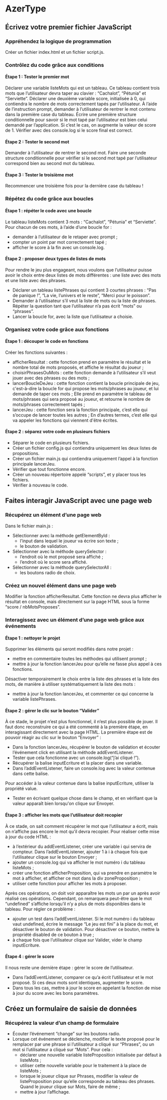 # AzerType

## Écrivez votre premier fichier JavaScript

### Appréhendez la logique de programmation

Créer un fichier index.html et un fichier script.js.

### Contrôlez du code grâce aux conditions

#### Étape 1 : Tester le premier mot

Déclarer une variable listeMots qui est un tableau.
Ce tableau contient trois mots que l’utilisateur devra taper au clavier : “Cachalot”, “Pétunia” et “Serviette”.
Déclarer une deuxième variable score, initialisée à 0, qui contiendra le nombre de mots correctement tapés par l’utilisateur.
À l’aide de l’instruction prompt, demander à l’utilisateur de rentrer le mot contenu dans la première case du tableau.
Écrire une première structure conditionnelle pour savoir si le mot tapé par l’utilisateur est bien celui demandé par l’application.
Si c’est le cas, on augmente la valeur de score de 1.
Vérifier avec des console.log si le score final est correct.

#### Étape 2 : Tester le second mot

Demander à l’utilisateur de rentrer le second mot.
Faire une seconde structure conditionnelle pour vérifier si le second mot tapé par l’utilisateur correspond bien au second mot du tableau.

#### Étape 3 : Tester le troisième mot

Recommencer une troisième fois pour la dernière case du tableau !

### Répétez du code grâce aux boucles

#### Étape 1 : répéter le code avec une boucle

Le tableau listeMots contient 3 mots : “Cachalot”, “Pétunia” et “Serviette”. Pour chacun de ces mots, à l’aide d’une boucle for :

- demander à l’utilisateur de le retaper avec prompt ;
- compter un point par mot correctement tapé ;
- afficher le score à la fin avec un console.log.

#### Étape 2 : proposer deux types de listes de mots

Pour rendre le jeu plus engageant, nous voulons que l’utilisateur puisse avoir le choix entre deux listes de mots différentes : une liste avec des mots et une liste avec des phrases.

- Déclarer un tableau listePhrases qui contient 3 courtes phrases : “Pas de panique !”, “La vie, l’univers et le reste”, “Merci pour le poisson”.
- Demander à l’utilisateur s’il veut la liste de mots ou la liste de phrases. Répéter la question tant que l’utilisateur n’a pas écrit “mots” ou “phrases”.
- Lancer la boucle for, avec la liste que l’utilisateur a choisie.

### Organisez votre code grâce aux fonctions

#### Étape 1 : découper le code en fonctions

Créer les fonctions suivantes :

- afficherResultat : cette fonction prend en paramètre le résultat et le nombre total de mots proposés, et affiche le résultat du joueur ;
- choisirPhrasesOuMots : cette fonction demande à l’utilisateur s’il veut jouer avec des phrases ou des mots ;
- lancerBoucleDeJeu : cette fonction contient la boucle principale de jeu, c'est-à-dire la boucle for qui propose les mots/phrases au joueur, et lui demande de taper ces mots ; Elle prend en paramètre le tableau de mots/phrases qui sera proposé au joueur, et retourne le nombre de mots/phrases correctement tapés ;
- lancerJeu : cette fonction sera la fonction principale, c’est elle qui s’occupe de lancer toutes les autres ; En d’autres termes, c’est elle qui va appeler les fonctions qui viennent d'être écrites.

#### Étape 2 : séparez votre code en plusieurs fichiers

- Séparer le code en plusieurs fichiers.
- Créer un fichier config.js qui contiendra uniquement les deux listes de propositions.
- Créer un fichier main.js qui contiendra uniquement l’appel à la fonction principale lancerJeu.
- Vérifier que tout fonctionne encore.
- Créer un nouveau répertoire appelé “scripts”, et y placer tous les fichiers.
- Vérifier à nouveau le code.

## Faites interagir JavaScript avec une page web

### Récupérez un élément d’une page web

Dans le fichier main.js :

- Sélectionner avec la méthode getElementById :
  - l’input dans lequel le joueur va écrire son texte ;
  - le bouton de validation.
- Sélectionner avec la méthode querySelector :
  - l’endroit où le mot proposé sera affiché ;
  - l’endroit où le score sera affiché.
- Sélectionner avec la méthode querySelectorAll :
  - les boutons radio de choix.

### Créez un nouvel élément dans une page web

Modifier la fonction afficherResultat. Cette fonction ne devra plus afficher le résultat en console, mais directement sur la page HTML sous la forme “score / nbMotsProposes”.

### Interagissez avec un élément d’une page web grâce aux événements

#### Étape 1 : nettoyer le projet

Supprimer les éléments qui seront modifiés dans notre projet :

- mettre en commentaire toutes les méthodes qui utilisent prompt ;
- mettre à jour la fonction lancerJeu pour qu’elle ne fasse plus appel à ces fonctions.

Désactiver temporairement le choix entre la liste des phrases et la liste des mots, de manière à utiliser systématiquement la liste des mots :

- mettre à jour la fonction lancerJeu, et commenter ce qui concerne la variable listePhrases.

#### Étape 2 : gérer le clic sur le bouton “Valider”

À ce stade, le projet n’est plus fonctionnel, il n’est plus possible de jouer. Il faut donc reconstruire ce qui a été commenté à la première étape, en interagissant directement avec la page HTML.
La première étape est de pouvoir réagir au clic sur le bouton “Envoyer” :

- Dans la fonction lancerJeu, récupérer le bouton de validation et écouter l’événement click en utilisant la méthode addEventListener.
- Tester que cela fonctionne avec un console.log(“j’ai cliqué !”).
- Récupérer la balise inputEcriture et la placer dans une variable.
- Dans l’addEventListener, faire un console.log avec la valeur contenue dans cette balise.

Pour accéder à la valeur contenue dans la balise inputEcriture, utiliser la propriété value.

- Tester en écrivant quelque chose dans le champ, et en vérifiant que la valeur apparaît bien lorsqu'on clique sur Envoyer.

#### Étape 3 : afficher les mots que l’utilisateur doit recopier

À ce stade, on sait comment récupérer le mot que l’utilisateur a écrit, mais on n’affiche pas encore le mot qu’il devra recopier. Pour réaliser cette mise à jour du code HTML :

- à l’extérieur du addEventListener, créer une variable i qui servira de compteur. Dans l’addEventListener, ajouter 1 à i à chaque fois que l’utilisateur clique sur le bouton Envoyer ;
- ajouter un console.log qui va afficher le mot numéro i du tableau listeMots ;
- créer une fonction afficherProposition, qui va prendre en paramètre le mot à afficher, et afficher ce mot dans la div zoneProposition ;
- utiliser cette fonction pour afficher les mots à proposer.

Après ces opérations, on doit voir apparaître les mots un par un après avoir réalisé ces opérations. Cependant, on remarquera peut-être que le mot “undefined” s’affiche lorsqu’il n’y a plus de mots disponibles dans le tableau. Pour régler ce problème :

- ajouter un test dans l’addEventListener. Si le mot numéro i du tableau vaut undefined, écrire le message “Le jeu est fini” à la place du mot, et désactiver le bouton de validation. Pour désactiver ce bouton, mettre la propriété disabled de ce bouton à true ;
- à chaque fois que l’utilisateur clique sur Valider, vider le champ inputEcriture.

#### Étape 4 : gérer le score

Il nous reste une dernière étape : gérer le score de l’utilisateur.

- Dans l’addEventListener, comparer ce qu’a écrit l’utilisateur et le mot proposé. Si ces deux mots sont identiques, augmenter le score.
- Dans tous les cas, mettre à jour le score en appelant la fonction de mise à jour du score avec les bons paramètres.

## Créez un formulaire de saisie de données

### Récupérez la valeur d’un champ de formulaire

- Écouter l’événement “change” sur les boutons radio.
- Lorsque cet événement se déclenche, modifier le texte proposé pour le remplacer par une phrase si l’utilisateur a cliqué sur “Phrases”, ou un mot si l’utilisateur a cliqué sur “Mots”. Pour cela :
  - déclarer une nouvelle variable listeProposition initialisée par défaut à listeMots ;
  - utiliser cette nouvelle variable pour le traitement à la place de listeMots ;
  - lorsque le joueur clique sur Phrases, modifier la valeur de listeProposition pour qu’elle corresponde au tableau des phrases. Quand le joueur clique sur Mots, faire de même ;
  - mettre à jour l’affichage.
